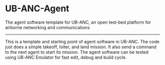 # UB-ANC-Agent
The agent software template for UB-ANC, an open test-bed platform for airborne networking and communications

-----------------------------------

This is a template and starting point of agent software in UB-ANC. The code just does a simple takeoff, loiter, and land mission. It also send a command to the next agent to start its mission. The agent software can be tested using UB-ANC Emulator for fast edit, debug and build cycle.
